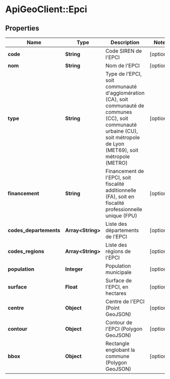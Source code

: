 # ApiGeoClient::Epci

## Properties
Name | Type | Description | Notes
------------ | ------------- | ------------- | -------------
**code** | **String** | Code SIREN de l&#x27;EPCI | [optional] 
**nom** | **String** | Nom de l&#x27;EPCI | [optional] 
**type** | **String** | Type de l&#x27;EPCI, soit communauté d&#x27;agglomération (CA), soit communauté de communes (CC), soit communauté urbaine (CU), soit métropole de Lyon (MET69), soit métropole (METRO) | [optional] 
**financement** | **String** | Financement de l&#x27;EPCI, soit fiscalité additionnelle (FA), soit en fiscalité professionnelle unique (FPU) | [optional] 
**codes_departements** | **Array&lt;String&gt;** | Liste des départements de l&#x27;EPCI | [optional] 
**codes_regions** | **Array&lt;String&gt;** | Liste des régions de l&#x27;EPCI | [optional] 
**population** | **Integer** | Population municipale | [optional] 
**surface** | **Float** | Surface de l&#x27;EPCI, en hectares | [optional] 
**centre** | **Object** | Centre de l&#x27;EPCI (Point GeoJSON) | [optional] 
**contour** | **Object** | Contour de l&#x27;EPCI (Polygon GeoJSON) | [optional] 
**bbox** | **Object** | Rectangle englobant la commune (Polygon GeoJSON) | [optional] 

